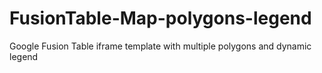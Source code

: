 FusionTable-Map-polygons-legend
===============================

Google Fusion Table iframe template with multiple polygons and dynamic legend
